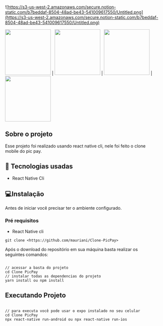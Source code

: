 ![https://s3-us-west-2.amazonaws.com/secure.notion-static.com/b7beddaf-8504-48ad-be43-541009617550/Untitled.png](https://s3-us-west-2.amazonaws.com/secure.notion-static.com/b7beddaf-8504-48ad-be43-541009617550/Untitled.png)

<img src="[https://user-images.githubusercontent.com/32397288/82909062-2aeaac00-9f3f-11ea-80de-07a651e49ed6.jpeg](https://user-images.githubusercontent.com/32397288/82909062-2aeaac00-9f3f-11ea-80de-07a651e49ed6.jpeg)" width="150"> | <img src="[https://user-images.githubusercontent.com/32397288/82909243-62595880-9f3f-11ea-934c-daaf24a0676d.jpeg](https://user-images.githubusercontent.com/32397288/82909243-62595880-9f3f-11ea-934c-daaf24a0676d.jpeg)" width="150"> | <img src="[https://user-images.githubusercontent.com/32397288/82909249-62f1ef00-9f3f-11ea-84cc-ae0205656128.jpeg](https://user-images.githubusercontent.com/32397288/82909249-62f1ef00-9f3f-11ea-84cc-ae0205656128.jpeg)" width="150"> |
<img src="[https://user-images.githubusercontent.com/32397288/83290146-8d041500-a1bc-11ea-9703-bba25ceb2d98.jpeg](https://user-images.githubusercontent.com/32397288/83290146-8d041500-a1bc-11ea-9703-bba25ceb2d98.jpeg)" width="150">

## Sobre o projeto

Esse projeto foi realizado usando react native cli, nele foi feito o clone mobile do pic pay.

## 🚀 Tecnologias usadas

- React Native Cli

## 💻Instalação

Antes de iniciar você precisar ter o ambiente configurado.

### Pré requisitos

- React Native cli

```
git clone <https://github.com/mauriani/Clone-PicPay>

```

Após o download do repositório em sua máquina basta realizar os seguintes comandos:

```

// acessar a basta do projeto
cd Clone PicPay
// instalar todas as dependencias do projeto
yarn install ou npm install

```

## Executando Projeto

```

// para executa você pode usar o expo instalado no seu celular
cd Clone PicPay
npx react-native run-android ou npx react-native run-ios

```
